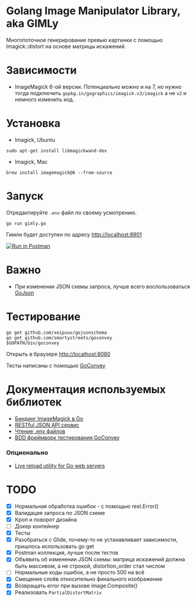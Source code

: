 # Golang Image Manipulator Library, aka GIMLy

Многопоточное генерирование превью картинки с помощью Imagick::distort на основе матрицы искажений.

# Зависимости

* ImageMagick 6-ой версии. Потенциально можно и на 7, но нужно тогда подключить `gopkg.in/gographics/imagick.v3/imagick` а не `v2` и немного изменить код.

# Установка

* Imagick, Ubuntu

```shell
sudo apt-get install libmagickwand-dev
```

* Imagick, Mac

```shell
brew install imagemagick@6 --from-source
```
# Запуск

Отредактируйте `.env` файл по своему усмотрению.

```shell
go run gimly.go
```

Гимли будет доступен по адресу [http://localhost:8901](http://localhost:8901)

[![Run in Postman](https://run.pstmn.io/button.svg)](https://www.getpostman.com/collections/2ff63a9ff0f4c9050078)

# Важно

* При изменении JSON схемы запроса, лучше всего воспользоваться [GoJson](http://github.com/ChimeraCoder/gojson)  

# Тестирование

```shell
go get github.com/xeipuuv/gojsonschema
go get github.com/smartystreets/goconvey
$GOPATH/bin/goconvey
```

Открыть в браузере [http://localhost:8080](http://localhost:8080)

Тесты написаны с помощью [GoConvey](http://goconvey.co)

# Документация используемых библиотек

* [Биндинг ImageMagick в Go](https://github.com/gographics/imagick)
* [RESTful JSON API сервис](https://github.com/ant0ine/go-json-rest)
* [Чтение .env файлов](github.com/joho/godotenv)
* [BDD фреймворк тестирования GoConvey](http://goconvey.co)

### Опционально

* [Live reload utility for Go web servers](https://github.com/codegangsta/gin)

# TODO

* [x] Нормальная обработка ошибок - с помощью rest.Error()
* [x] Валидация запроса по JSON схеме
* [x] Кроп и поворот дизайна
* [ ] Докер контейнер
* [x] Тесты
* [x] Разобраться с Glide, почему-то не устанавливает зависимости, пришлось использовать go get
* [x] Postman коллекция, лучше после тестов
* [x] Объявить об изменении JSON схемы: матрица искажений должна быть массивом, а не строкой, distortion_order стал числом
* [ ] Нормальные коды ошибок, а не просто 500 на всё
* [x] Смещение слоёв относительно финального изображение
* [x] Возвращать error при вызове image.Composite()
* [x] Реализовать `PartialDistortMatrix`
